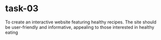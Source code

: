 # task-03
To create an interactive website featuring healthy recipes. The site should be user-friendly  and informative, appealing to those interested in healthy eating
